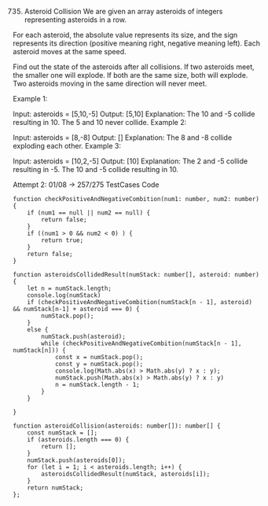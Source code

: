 735. Asteroid Collision
We are given an array asteroids of integers representing asteroids in a row.

For each asteroid, the absolute value represents its size, and the sign represents its direction (positive meaning right, negative meaning left). Each asteroid moves at the same speed.

Find out the state of the asteroids after all collisions. If two asteroids meet, the smaller one will explode. If both are the same size, both will explode. Two asteroids moving in the same direction will never meet.

Example 1:

Input: asteroids = [5,10,-5] Output: [5,10] Explanation: The 10 and -5 collide resulting in 10. The 5 and 10 never collide. Example 2:

Input: asteroids = [8,-8] Output: [] Explanation: The 8 and -8 collide exploding each other. Example 3:

Input: asteroids = [10,2,-5] Output: [10] Explanation: The 2 and -5 collide resulting in -5. The 10 and -5 collide resulting in 10.


Attempt 2: 01/08 -> 257/275 TestCases
Code 
```
function checkPositiveAndNegativeCombition(num1: number, num2: number) {
    if (num1 == null || num2 == null) {
        return false;
    }
    if ((num1 > 0 && num2 < 0) ) {
        return true;
    }
    return false;
}

function asteroidsCollidedResult(numStack: number[], asteroid: number) {
    let n = numStack.length;
    console.log(numStack)
    if (checkPositiveAndNegativeCombition(numStack[n - 1], asteroid) && numStack[n-1] + asteroid === 0) {
        numStack.pop();
    }
    else {
        numStack.push(asteroid);
        while (checkPositiveAndNegativeCombition(numStack[n - 1], numStack[n])) {
            const x = numStack.pop();
            const y = numStack.pop();
            console.log(Math.abs(x) > Math.abs(y) ? x : y);
            numStack.push(Math.abs(x) > Math.abs(y) ? x : y)
            n = numStack.length - 1;
        }
    }

}

function asteroidCollision(asteroids: number[]): number[] {
    const numStack = [];
    if (asteroids.length === 0) {
        return [];
    }
    numStack.push(asteroids[0]);
    for (let i = 1; i < asteroids.length; i++) {
        asteroidsCollidedResult(numStack, asteroids[i]);
    }
    return numStack;
};
```
